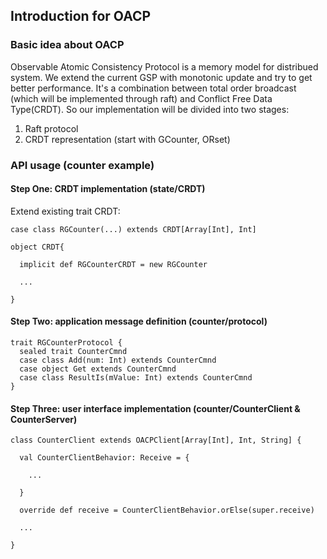 ## Introduction for OACP
### Basic idea about OACP
Observable Atomic Consistency Protocol is a memory model for distribued system. We extend the current GSP with monotonic update and try to get better performance.
It's a combination between total order broadcast (which will be implemented through raft) and Conflict Free Data Type(CRDT). So our implementation will be divided into two stages:
1. Raft protocol
2. CRDT representation (start with GCounter, ORset)
### API usage (counter example)
#### Step One: CRDT implementation (state/CRDT)
Extend existing trait CRDT:
````
case class RGCounter(...) extends CRDT[Array[Int], Int]

object CRDT{

  implicit def RGCounterCRDT = new RGCounter
  
  ...

}
````
#### Step Two: application message definition (counter/protocol)
````
trait RGCounterProtocol {
  sealed trait CounterCmnd
  case class Add(num: Int) extends CounterCmnd
  case object Get extends CounterCmnd
  case class ResultIs(mValue: Int) extends CounterCmnd
}
````
#### Step Three: user interface implementation (counter/CounterClient & CounterServer)
````
class CounterClient extends OACPClient[Array[Int], Int, String] {

  val CounterClientBehavior: Receive = {
  
    ...
    
  }

  override def receive = CounterClientBehavior.orElse(super.receive)
  
  ...
  
}
````